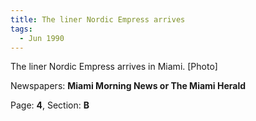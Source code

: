 ```yaml
---  
title: The liner Nordic Empress arrives  
tags:  
  - Jun 1990  
---  
```

  
The liner Nordic Empress arrives in Miami. [Photo]  
  
Newspapers: **Miami Morning News or The Miami Herald**  
  
Page: **4**, Section: **B** 
